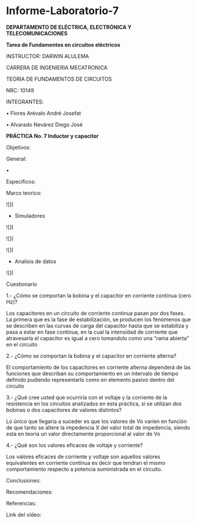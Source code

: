 # Informe-Laboratorio-7

**DEPARTAMENTO DE ELÉCTRICA, ELECTRÓNICA Y TELECOMUNICACIONES**

**Tarea de Fundamentos en circuitos eléctricos**

INSTRUCTOR: DARWIN ALULEMA

CARRERA DE INGENIERIA MECATRONICA

TEORIA DE FUNDAMENTOS DE CIRCUITOS

NRC: 10149

INTEGRANTES:

• Flores Arévalo André Josefat

• Alvarado Nevárez Diego José

**PRÁCTICA No. 7 Inductor y capacitor**

Objetivos:

General:

•	

Especificos:



Marco teorico:

![](

- Simuladores

![](

![](

![](

- Analisis de datos

![](

Cuestionario 

1.- ¿Cómo se comportan la bobina y el capacitor en corriente continua (cero Hz)?

Los capacitores en un circuito de corriente continua pasan por dos fases. La primera que es la fase de estabilización, se producen  los fenómenos que se describen en las curvas de carga del capacitor hasta que se estabiliza y pasa a estar en fase continua, en la cual la intensidad de corriente que atravesaría el capacitor es igual a cero tomandolo como una “rama abierta” en el circuito

2.- ¿Cómo se comportan la bobina y el capacitor en corriente alterna?

El comportamiento de los capacitores en corriente alterna dependerá de las funciones que describan su comportamiento en un intervalo de tiempo definido pudiendo representarlo como en elemento pasivo dentro del circuito

3.- ¿Qué cree usted que ocurriría con el voltaje  y la corriente de la resistencia en los circuitos analizados en esta práctica, si se utilizan dos bobinas o dos capacitores de valores distintos?

Lo único que llegaria a suceder es que los valores de Vo varíen en función de que tanto se altere la impedencia X del valor total de impedencia, siendo esta en teoria un valor directamente proporcional al valor de Vo 

4.- ¿Qué son los valores eficaces de voltaje y corriente?

Los  valores  eficaces  de  corriente  y  voltaje  son  aquellos  valores  equivalentes  en corriente  continua  es  decir que tendran el  mismo  comportamiento  respecto  a  potencia suministrada en el circuito. 

Conclusiones:


Recomendaciones:


Referencias:



Link del video:
